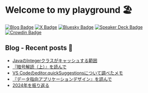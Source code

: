 # Welcome to my playground 🏖

[![Blog Badge](https://img.shields.io/badge/-Blog-blue?style=flat&logo=hugo&logoColor=white)](https://tech.yyh-gl.dev/)
[![X Badge](https://img.shields.io/badge/-@yyh__gl-black?logo=x)](https://twitter.com/yyh_gl)
[![Bluesky Badge](https://img.shields.io/badge/-Bluesky｜@yyh__gl-1e90ff?style=flat)](https://bsky.app/profile/yyh-gl.bsky.social)
[![Speaker Deck Badge](https://img.shields.io/badge/-Speaker_Deck-009287?style=flat&logo=speaker-deck&logoColor=white)](https://speakerdeck.com/yyh_gl)
[![Crowdin Badge](https://img.shields.io/badge/-Crowdin-f2f2f2?style=flat&logo=crowdin&logoColor=black)](https://crowdin.com/profile/yyh-gl)

## Blog - Recent posts 📝

- [JavaのIntegerクラスがキャッシュする範囲](https://tech.yyh-gl.dev/blog/java-integer-cache/)
- [『暗号解読（上）』を読んで](https://tech.yyh-gl.dev/blog/the-code-book/)
- [VS Codeのeditor.quickSuggestionsについて調べたメモ](https://tech.yyh-gl.dev/blog/vs-code-settings-editor-quick-suggestions/)
- [『データ指向アプリケーションデザイン』を読んで](https://tech.yyh-gl.dev/blog/designing-data-intensive-applications/)
- [2024年を振り返る](https://tech.yyh-gl.dev/blog/looking-back-on-2024/)
